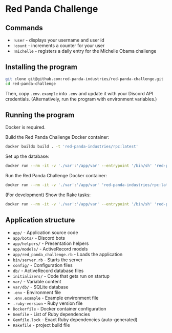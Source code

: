 # Red Panda Challenge

## Commands

- `!user` - displays your username and user id
- `!count` - increments a counter for your user
- `!michelle` - registers a daily entry for the Michelle Obama challenge

## Installing the program

```bash
git clone git@github.com:red-panda-industries/red-panda-challenge.git
cd red-panda-challenge
```

Then, copy `.env.example` into `.env` and update it with your Discord API credentials.
(Alternatively, run the program with environment variables.)

## Running the program

Docker is required.

Build the Red Panda Challenge Docker container:
```bash
docker buildx build . -t 'red-panda-industries/rpc:latest'
```

Set up the database:
```bash
docker run --rm -it -v './var':'/app/var' --entrypoint '/bin/sh' 'red-panda-industries/rpc:latest' -c 'rake db:setup'
```

Run the Red Panda Challenge Docker container:
```bash
docker run --rm -it -v './var':'/app/var' 'red-panda-industries/rpc:latest'
```

(For development) Show the Rake tasks:
```bash
docker run --rm -it -v './var':'/app/var' --entrypoint '/bin/sh' 'red-panda-industries/rpc:latest' -c 'rake --tasks'
```

## Application structure

- `app/` - Application source code
- `app/bots/` - Discord bots
- `app/helpers/` - Presentation helpers
- `app/models/` - ActiveRecord models
- `app/red_panda_challenge.rb` - Loads the application
- `bin/server.rb` - Starts the server
- `config/` - Configuration files
- `db/` - ActiveRecord database files
- `initializers/` - Code that gets run on startup
- `var/` - Variable content
- `var/db/` - SQLite database
- `.env` - Environment file
- `.env.example` - Example environment file
- `.ruby-version` - Ruby version file
- `Dockerfile` - Docker container configuration
- `Gemfile` - List of Ruby dependencies
- `Gemfile.lock` - Exact Ruby dependencies (auto-generated)
- `Rakefile` - project build file
